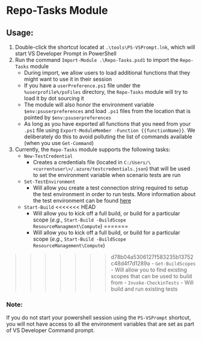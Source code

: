 # Repo-Tasks Module

## Usage:

1. Double-click the shortcut located at `.\tools\PS-VSPrompt.lnk`, which will start VS Developer Prompt in PowerShell
2. Run the command `Import-Module .\Repo-Tasks.psd1` to import the `Repo-Tasks` module
	- During import, we allow users to load additional functions that they might want to use it in their session
	- If you have a `userPreference.ps1` file under the `%userprofile%/psFiles` directory, the `Repo-Tasks` module will try to load it by dot sourcing it
	- The module will also honor the environment variable `$env:psuserpreferences` and load `.ps1` files from the location that is pointed by `$env:psuserpreferences`
	- As long as you have exported all functions that you need from your `.ps1` file using `Export-ModuleMember -Function {{functionName}}`. We deliberately do this to avoid polluting the list of commands available (when you use `Get-Command`)
3. Currently, the `Repo-Tasks` module supports the following tasks:
	- `New-TestCredential`
		- Creates a credentials file (located in `C:/Users/\<currentuser\>/.azure/testcredentials.json`) that will be used to set the environment variable when scenario tests are run
	- `Set-TestEnvironment`
		- Will allow you create a test connection string required to setup the test environment in order to run tests. More information about the test environment can be found [here](./using-azure-test-framework.md)
	- `Start-Build`
<<<<<<< HEAD
		- Will allow you to kick off a full build, or build for a particular scope (_e.g._, `Start-Build -BuildScope ResourceManagment\Compute`)
=======
		- Will allow you to kick off a full build, or build for a particular scope (_e.g._, `Start-Build -BuildScope ResourceManagement\Compute`)
>>>>>>> d78b04a5306127f583235b13752c48d4f7d1289a
	- `Get-BuildScopes`
		- Will allow you to find existing scopes that can be used to build from
	- `Invoke-CheckinTests`
		- Will build and run existing tests

### Note:
If you do not start your powershell session using the `PS-VSPrompt` shortcut, you will not have access to all the environment variables that are set as part of VS Developer Command prompt.